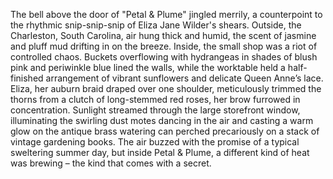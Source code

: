 The bell above the door of "Petal & Plume" jingled merrily, a counterpoint to the rhythmic snip-snip-snip of Eliza Jane Wilder's shears.  Outside, the Charleston, South Carolina, air hung thick and humid, the scent of jasmine and pluff mud drifting in on the breeze. Inside, the small shop was a riot of controlled chaos. Buckets overflowing with hydrangeas in shades of blush pink and periwinkle blue lined the walls, while the worktable held a half-finished arrangement of vibrant sunflowers and delicate Queen Anne’s lace. Eliza, her auburn braid draped over one shoulder, meticulously trimmed the thorns from a clutch of long-stemmed red roses, her brow furrowed in concentration.  Sunlight streamed through the large storefront window, illuminating the swirling dust motes dancing in the air and casting a warm glow on the antique brass watering can perched precariously on a stack of vintage gardening books.  The air buzzed with the promise of a typical sweltering summer day, but inside Petal & Plume, a different kind of heat was brewing – the kind that comes with a secret.
